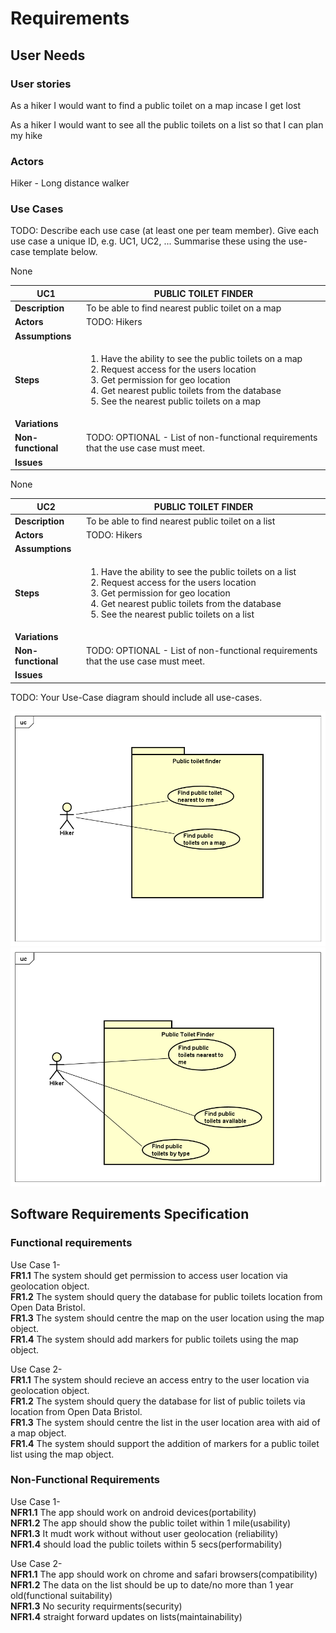 # Requirements

## User Needs

### User stories
As a hiker I would want to find a public toilet on a map incase I get lost

As a hiker I would want to see all the public toilets on a list so that I can plan my hike 

### Actors
Hiker - Long distance walker


### Use Cases
TODO: Describe each use case (at least one per team member).
    Give each use case a unique ID, e.g. UC1, UC2, ...
    Summarise these using the use-case template below.

| UC1| PUBLIC TOILET FINDER| 
| -------------------------------------- | ------------------- |
| **Description** | To be able to find nearest public toilet on a map |
| **Actors** | TODO: Hikers|
| **Assumptions** | </td>None</tr>
| **Steps** |  <ol><li>Have the ability to see the public toilets on a map</li><li>Request access for the users location</li><li>Get permission for geo location</li><li>Get nearest public toilets from the database</li><li>See the nearest public toilets on a map</li><ol>|
| **Variations** |  |
| **Non-functional** | TODO: OPTIONAL - List of non-functional requirements that the use case must meet. |
| **Issues** | |

| UC2| PUBLIC TOILET FINDER| 
| -------------------------------------- | ------------------- |
| **Description** | To be able to find nearest public toilet on a list|
| **Actors** | TODO: Hikers|
| **Assumptions** | </td>None</tr>
| **Steps** |  <ol><li>Have the ability to see the public toilets on a list</li><li>Request access for the users location</li><li>Get permission for geo location</li><li>Get nearest public toilets from the database</li><li>See the nearest public toilets on a list</li><ol>|
| **Variations** |  |
| **Non-functional** | TODO: OPTIONAL - List of non-functional requirements that the use case must meet. |
| **Issues** | |
TODO: Your Use-Case diagram should include all use-cases.

![Insert your Use-Case Diagram Here](images/UseCaseDiagram0.png)
![Insert your Use-Case Diagram Here](images/UseCaseDiagram1.png)

## Software Requirements Specification
### Functional requirements 
Use Case 1-</br>
**FR1.1**    The system should get permission to access user location via geolocation object.</br>
**FR1.2**    The system should query the database for public toilets location from Open Data Bristol.</br>
**FR1.3**    The system should centre the map on the user location using the map object.</br>
**FR1.4**   The system should add markers for public toilets using the map object.</br>

Use Case 2-</br>
**FR1.1**   The system should recieve an access entry to the user location via geolocation object.</br>
**FR1.2**   The system should query the database for list of public toilets via location from Open Data Bristol.</br>
**FR1.3**   The system should centre the list in the user location area with aid of a map object.</br>
**FR1.4**   The system should support the addition of markers for a public toilet list using the map object.


### Non-Functional Requirements
Use Case 1-</br>
**NFR1.1**    The app should work on android devices(portability)</br>
**NFR1.2**    The app should show the public toilet within 1 mile(usability)</br>
**NFR1.3**    It mudt work without without user geolocation (reliability)</br>
**NFR1.4**    should load the public toilets within 5 secs(performability)</br>


Use Case 2-</br>
**NFR1.1**    The app should work on chrome and safari browsers(compatibility)</br>
**NFR1.2**    The data on the list should be up to date/no more than 1 year old(functional suitability)</br>
**NFR1.3**    No security requirments(security)</br>
**NFR1.4**    straight forward updates on lists(maintainability)</br>
